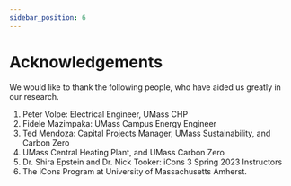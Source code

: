 ```yaml
---
sidebar_position: 6
---
```


# Acknowledgements

We would like to thank the following people, who have aided us greatly in our research.
1. Peter Volpe: Electrical Engineer, UMass CHP
2. Fidele Mazimpaka: UMass Campus Energy Engineer
3. Ted Mendoza: Capital Projects Manager, UMass Sustainability, and Carbon Zero
4. UMass Central Heating Plant, and UMass Carbon Zero
5. Dr. Shira Epstein and Dr. Nick Tooker: iCons 3 Spring 2023 Instructors
6. The iCons Program at University of Massachusetts Amherst.